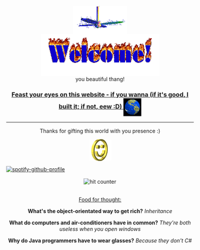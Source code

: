 <div align="center">
<img src="https://github.com/Anri-Lombard/Anri-Lombard/raw/main/img/fan-1.gif" alt="Fan" align="center">
</div>

<div align="center">
<img src="https://github.com/Anri-Lombard/Anri-Lombard/raw/main/img/welcome-fire.gif" alt="Welcome" align="center">
</div>

<div align="center">
you beautiful thang!
</div>

<h3 align="center">
<a href="https://anrilombard.com">Feast your eyes on this website - if you wanna (if it's good, I built it; if not, eew :D)
<img src="https://github.com/Anri-Lombard/Anri-Lombard/raw/main/img/website.gif" alt="Visit homepage" align="center">
</a>
</h3>

<hr>

<div align="center">
<p>Thanks for gifting this world with you presence :)</p>
<div>
<img src="https://github.com/Anri-Lombard/Anri-Lombard/raw/main/img/smile.gif" alt="Smiley" align="center">
</div>
</div>


[![spotify-github-profile](https://spotify-github-profile.vercel.app/api/view?uid=31mcopooyur4dxa4nudcupvsyio4&cover_image=true&theme=default&bar_color_cover=true)](https://spotify-github-profile.vercel.app/api/view?uid=31mcopooyur4dxa4nudcupvsyio4&redirect=true)


<div align="center">
<p></p>
<img src="https://profile-counter.glitch.me/main/count.svg" alt="hit counter" align="center">
</div>
<br />
<div align="center">
<p><u>Food for thought:</u></p>
<p><strong>What's the object-orientated way to get rich?</strong> <em>Inheritance</em></p>
<p><strong>What do computers and air-conditioners have in common?</strong> <em>They're both useless when you open windows</em></p>
<p><strong>Why do Java programmers have to wear glasses?</strong> <em>Because they don't C#</em></p>
</div>
